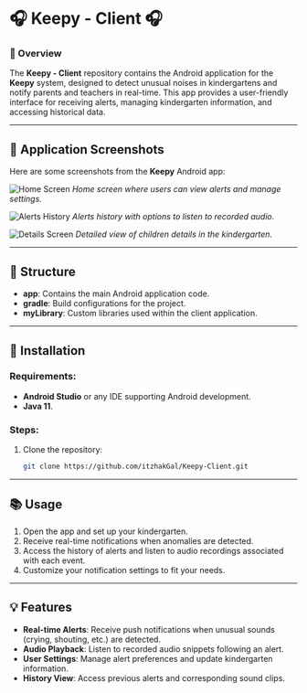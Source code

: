 # 🎧 Keepy - Client 🎧

### 📝 Overview
The **Keepy - Client** repository contains the Android application for the **Keepy** system, designed to detect unusual noises in kindergartens and notify parents and teachers in real-time. This app provides a user-friendly interface for receiving alerts, managing kindergarten information, and accessing historical data.

---

## 📱 Application Screenshots

Here are some screenshots from the **Keepy** Android app:

![Home Screen](screenshots/home_screen.jpg)
*Home screen where users can view alerts and manage settings.*

![Alerts History](screenshots/alerts_history.jpg)
*Alerts history with options to listen to recorded audio.*

![Details Screen](screenshots/details.jpg)
*Detailed view of children details in the kindergarten.*

---

## 📁 Structure

- **app**: Contains the main Android application code.
- **gradle**: Build configurations for the project.
- **myLibrary**: Custom libraries used within the client application.

---

## 🔧 Installation

### Requirements:
- **Android Studio** or any IDE supporting Android development.
- **Java 11**.

### Steps:
1. Clone the repository:
   ```bash
   git clone https://github.com/itzhakGal/Keepy-Client.git


---


## 📚 Usage

1. Open the app and set up your kindergarten.
2. Receive real-time notifications when anomalies are detected.
3. Access the history of alerts and listen to audio recordings associated with each event.
4. Customize your notification settings to fit your needs.

---

## 💡 Features

- **Real-time Alerts**: Receive push notifications when unusual sounds (crying, shouting, etc.) are detected.
- **Audio Playback**: Listen to recorded audio snippets following an alert.
- **User Settings**: Manage alert preferences and update kindergarten information.
- **History View**: Access previous alerts and corresponding sound clips.

